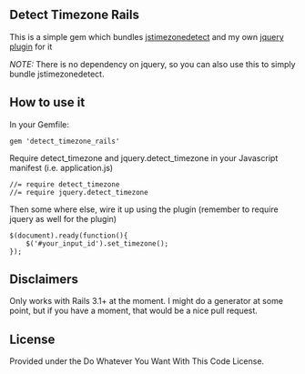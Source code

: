 ## Detect Timezone Rails 

This is a simple gem which bundles [jstimezonedetect](https://bitbucket.org/pellepim/jstimezonedetect) and my own [jquery plugin](https://github.com/scottwater/jquery.detect_timezone) for it 

_NOTE:_ There is no dependency on jquery, so you can also use this to simply bundle jstimezonedetect.

## How to use it

In your Gemfile: 

	gem 'detect_timezone_rails'
	
Require detect\_timezone and jquery.detect\_timezone in your Javascript manifest (i.e. application.js)

	//= require detect_timezone
	//= require jquery.detect_timezone

Then some where else, wire it up using the plugin (remember to require jquery as well for the plugin)

	$(document).ready(function(){
		$('#your_input_id').set_timezone(); 
	});
	
	
## Disclaimers 

Only works with Rails 3.1+ at the moment. I might do a generator at some point, but if you have a moment, that would be a nice pull request. 

## License 

Provided under the Do Whatever You Want With This Code License.